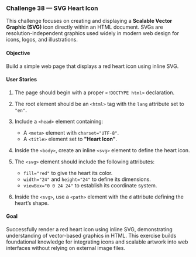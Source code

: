 ### Challenge 38 — SVG Heart Icon

This challenge focuses on creating and displaying a **Scalable Vector Graphic (SVG)** icon directly within an HTML document. SVGs are resolution-independent graphics used widely in modern web design for icons, logos, and illustrations.

#### Objective

Build a simple web page that displays a red heart icon using inline SVG.

#### User Stories

1. The page should begin with a proper `<!DOCTYPE html>` declaration.
2. The root element should be an `<html>` tag with the `lang` attribute set to `"en"`.
3. Include a `<head>` element containing:

   * A `<meta>` element with `charset="UTF-8"`.
   * A `<title>` element set to **"Heart Icon"**.
4. Inside the `<body>`, create an inline `<svg>` element to define the heart icon.
5. The `<svg>` element should include the following attributes:

   * `fill="red"` to give the heart its color.
   * `width="24"` and `height="24"` to define its dimensions.
   * `viewBox="0 0 24 24"` to establish its coordinate system.
6. Inside the `<svg>`, use a `<path>` element with the `d` attribute defining the heart’s shape.

#### Goal

Successfully render a red heart icon using inline SVG, demonstrating understanding of vector-based graphics in HTML. This exercise builds foundational knowledge for integrating icons and scalable artwork into web interfaces without relying on external image files.
